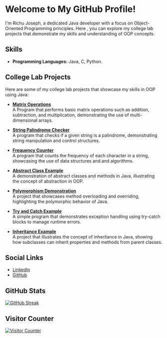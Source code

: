 # Welcome to My GitHub Profile!

I'm Richu Joseph, a dedicated Java developer with a focus on Object-Oriented Programming principles. Here , you can explore my college lab projects that demonstrate my skills and understanding of OOP concepts.

## Skills

- **Programming Languages:** Java, C, Python.

## College Lab Projects

Here are some of my college lab projects that showcase my skills in OOP using Java:

 - **[Matrix Operations](https://github.com/your-username/matrix-operations)**  
  A Program that performs basic matrix operations such as addition, subtraction, and multiplication, demonstrating the use of multi-dimensional arrays.

- **[String Palindrome Checker](https://github.com/your-username/string-palindrome)**  
  A program that checks if a given string is a palindrome, demonstrating string manipulation and control structures.
  
- **[Frequency Counter](https://github.com/richujoseph/Object-oriented-programming-using-Java/blob/main/fre.java)**  
  A program that counts the frequency of each character in a string, showcasing the use of data structures and.and algorithms.
  
- **[Abstract Class Example](https://github.com/your-username/abstract-class-example)**  
  A demonstration of abstract classes and methods in Java, illustrating the concept of abstraction in OOP.

- **[Polymorphism Demonstration](https://github.com/your-username/polymorphism-demo)**  
  A project that showcases method overloading and overriding, highlighting the polymorphic behavior of Java.

- **[Try and Catch Example](https://github.com/your-username/try-catch-example)**  
  A simple program that demonstrates exception handling using try-catch blocks to manage runtime errors.

- **[Inheritance Example](https://github.com/your-username/inheritance-example)**  
  A project that illustrates the concept of inheritance in Java, showing how subclasses can inherit properties and methods from parent classes.
## Social Links

- [LinkedIn](https://www.linkedin.com/in/richu-joseph-7a1b50290)
- [GitHub](https://github.com/richujoseph)

## GitHub Stats

[![GitHub Streak](http://github-readme-streak-stats.herokuapp.com?user=richujoseph&theme=dark&background=000000)](https://git.io/streak-stats)

## Visitor Counter

[![Visitor Counter](https://komarev.com/ghpvc/?username=richujoseph&style=flat-square&color=blue)](https://github.com/richujoseph)
  
